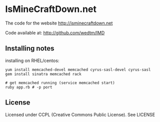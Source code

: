IsMineCraftDown.net
===================

The code for the website http://isminecraftdown.net

Code available at: http://github.com/wedtm/IMD


Installing notes
----------------

installing on RHEL/centos:

    yum install memcached-devel memcached cyrus-sasl-devel cyrus-sasl
    gem install sinatra memcached rack

    # get memcached running (service memcached start)
    ruby app.rb # -p port

License
-------

Licensed under CCPL (Creative Commons Public License).  See LICENSE
